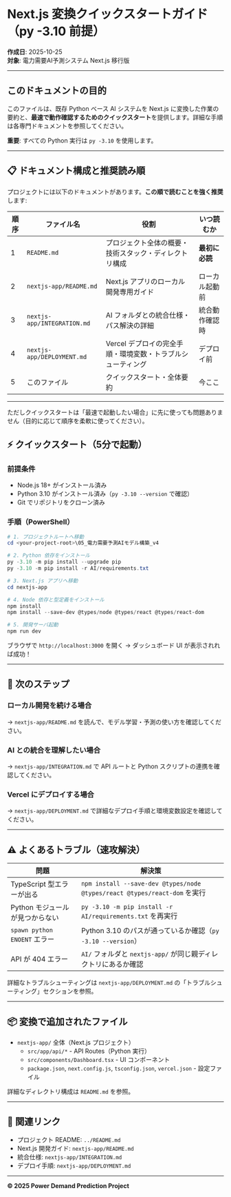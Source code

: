 # Next.js 変換クイックスタートガイド（py -3.10 前提）

**作成日**: 2025-10-25  
**対象**: 電力需要AI予測システム Next.js 移行版

---

## このドキュメントの目的

このファイルは、既存 Python ベース AI システムを Next.js に変換した作業の要約と、**最速で動作確認するためのクイックスタート**を提供します。詳細な手順は各専門ドキュメントを参照してください。

**重要**: すべての Python 実行は `py -3.10` を使用します。

---

## 📋 ドキュメント構成と推奨読み順

プロジェクトには以下のドキュメントがあります。**この順で読むことを強く推奨**します:

| 順序 | ファイル名 | 役割 | いつ読むか |
|------|-----------|------|-----------|
| 1 | `README.md` | プロジェクト全体の概要・技術スタック・ディレクトリ構成 | **最初に必読** |
| 2 | `nextjs-app/README.md` | Next.js アプリのローカル開発専用ガイド | ローカル起動前 |
| 3 | `nextjs-app/INTEGRATION.md` | AI フォルダとの統合仕様・パス解決の詳細 | 統合動作確認時 |
| 4 | `nextjs-app/DEPLOYMENT.md` | Vercel デプロイの完全手順・環境変数・トラブルシューティング | デプロイ前 |
| 5 | このファイル | クイックスタート・全体要約 | 今ここ |

---

ただしクイックスタートは「最速で起動したい場合」に先に使っても問題ありません（目的に応じて順序を柔軟に使ってください）。

## ⚡ クイックスタート（5分で起動）

### 前提条件
- Node.js 18+ がインストール済み
- Python 3.10 がインストール済み（`py -3.10 --version` で確認）
- Git でリポジトリをクローン済み

### 手順（PowerShell）

```powershell
# 1. プロジェクトルートへ移動
cd <your-project-root>\05_電力需要予測AIモデル構築_v4

# 2. Python 依存をインストール
py -3.10 -m pip install --upgrade pip
py -3.10 -m pip install -r AI/requirements.txt

# 3. Next.js アプリへ移動
cd nextjs-app

# 4. Node 依存と型定義をインストール
npm install
npm install --save-dev @types/node @types/react @types/react-dom

# 5. 開発サーバ起動
npm run dev
```

ブラウザで `http://localhost:3000` を開く → ダッシュボード UI が表示されれば成功！

---

## 🚀 次のステップ

### ローカル開発を続ける場合
→ `nextjs-app/README.md` を読んで、モデル学習・予測の使い方を確認してください。

### AI との統合を理解したい場合
→ `nextjs-app/INTEGRATION.md` で API ルートと Python スクリプトの連携を確認してください。

### Vercel にデプロイする場合
→ `nextjs-app/DEPLOYMENT.md` で詳細なデプロイ手順と環境変数設定を確認してください。

---

## ⚠️ よくあるトラブル（速攻解決）

| 問題 | 解決策 |
|------|-------|
| TypeScript 型エラーが出る | `npm install --save-dev @types/node @types/react @types/react-dom` を実行 |
| Python モジュールが見つからない | `py -3.10 -m pip install -r AI/requirements.txt` を再実行 |
| `spawn python ENOENT` エラー | Python 3.10 のパスが通っているか確認（`py -3.10 --version`） |
| API が 404 エラー | `AI/` フォルダと `nextjs-app/` が同じ親ディレクトリにあるか確認 |

詳細なトラブルシューティングは `nextjs-app/DEPLOYMENT.md` の「トラブルシューティング」セクションを参照。

---

## 📦 変換で追加されたファイル

- `nextjs-app/` 全体（Next.js プロジェクト）
  - `src/app/api/*` - API Routes（Python 実行）
  - `src/components/Dashboard.tsx` - UI コンポーネント
  - `package.json`, `next.config.js`, `tsconfig.json`, `vercel.json` - 設定ファイル

詳細なディレクトリ構成は `README.md` を参照。

---

## 🔗 関連リンク

- プロジェクト README: `../README.md`
- Next.js 開発ガイド: `nextjs-app/README.md`
- 統合仕様: `nextjs-app/INTEGRATION.md`
- デプロイ手順: `nextjs-app/DEPLOYMENT.md`

---

**© 2025 Power Demand Prediction Project**
